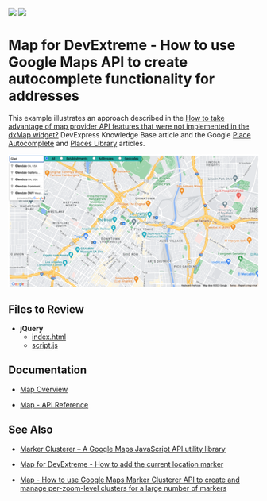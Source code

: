 <!-- default badges list -->
[![](https://img.shields.io/badge/Open_in_DevExpress_Support_Center-FF7200?style=flat-square&logo=DevExpress&logoColor=white)](https://supportcenter.devexpress.com/ticket/details/T327372)
[![](https://img.shields.io/badge/📖_How_to_use_DevExpress_Examples-e9f6fc?style=flat-square)](https://docs.devexpress.com/GeneralInformation/403183)
<!-- default badges end -->

# Map for DevExtreme - How to use Google Maps API to create autocomplete functionality for addresses

This example illustrates an approach described in the <a href="https://www.devexpress.com/Support/Center/p/KA18782">How to take advantage of map provider API features that were not implemented in the dxMap widget?</a> DevExpress Knowledge Base article and the Google <a href="https://developers.google.com/maps/documentation/javascript/examples/places-autocomplete">Place Autocomplete</a> and <a href="https://developers.google.com/maps/documentation/javascript/places-autocomplete"> Places Library</a> articles.

<div align="center"><img alt="Map for DevExtreme - How to use Google Maps API to create autocomplete functionality for addresses" src="google-maps-api-to-create-autocomplete-functionality-for-addresses.png" /></div>

## Files to Review

- **jQuery**
    - [index.html](jQuery/index.html)
    - [script.js](jQuery/script.js)

## Documentation

- [Map Overview](https://js.devexpress.com/Documentation/Guide/UI_Components/Map/Overview/)

- [Map - API Reference](https://js.devexpress.com/Documentation/ApiReference/UI_Components/dxMap/)

## See Also

- [Marker Clusterer – A Google Maps JavaScript API utility library](https://github.com/googlemaps/js-marker-clusterer)

- [Map for DevExtreme - How to add the current location marker](http://www.devexpress.com/Support/Center/Example/Details/E4734) 

- [Map - How to use Google Maps Marker Clusterer API to create and manage per-zoom-level clusters for a large number of markers](https://www.devexpress.com/Support/Center/p/T310385) 
